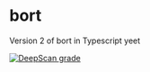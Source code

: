 # bort
Version 2 of bort in Typescript yeet

[![DeepScan grade](https://deepscan.io/api/teams/10306/projects/13030/branches/212991/badge/grade.svg)](https://deepscan.io/dashboard#view=project&tid=10306&pid=13030&bid=212991)
